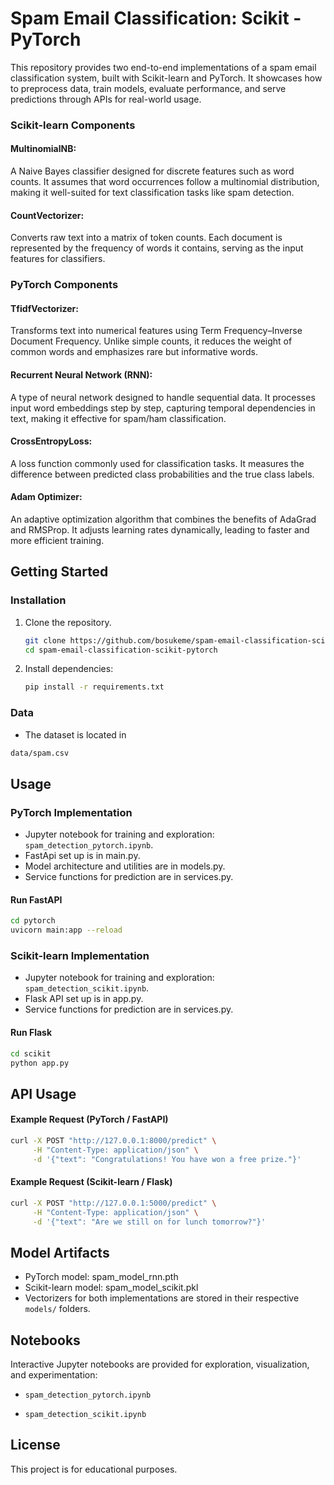 # Spam Email Classification: Scikit - PyTorch

This repository provides two end-to-end implementations of a spam email classification system, built with Scikit-learn and PyTorch. It showcases how to preprocess data, train models, evaluate performance, and serve predictions through APIs for real-world usage.

### Scikit-learn Components

#### MultinomialNB:

A Naive Bayes classifier designed for discrete features such as word counts. It assumes that word occurrences follow a multinomial distribution, making it well-suited for text classification tasks like spam detection.

#### CountVectorizer:

Converts raw text into a matrix of token counts. Each document is represented by the frequency of words it contains, serving as the input features for classifiers.

### PyTorch Components

#### TfidfVectorizer:

Transforms text into numerical features using Term Frequency–Inverse Document Frequency. Unlike simple counts, it reduces the weight of common words and emphasizes rare but informative words.

#### Recurrent Neural Network (RNN):

A type of neural network designed to handle sequential data. It processes input word embeddings step by step, capturing temporal dependencies in text, making it effective for spam/ham classification.

#### CrossEntropyLoss:

A loss function commonly used for classification tasks. It measures the difference between predicted class probabilities and the true class labels.

#### Adam Optimizer:

An adaptive optimization algorithm that combines the benefits of AdaGrad and RMSProp. It adjusts learning rates dynamically, leading to faster and more efficient training.

## Getting Started

### Installation

1. Clone the repository.
   ```sh
   git clone https://github.com/bosukeme/spam-email-classification-scikit-pytorch.git
   cd spam-email-classification-scikit-pytorch
   ```
2. Install dependencies:
   ```sh
   pip install -r requirements.txt
   ```

### Data

- The dataset is located in

```sh
data/spam.csv

```

## Usage

### PyTorch Implementation

- Jupyter notebook for training and exploration: `spam_detection_pytorch.ipynb`.
- FastApi set up is in main.py.
- Model architecture and utilities are in models.py.
- Service functions for prediction are in services.py.

#### Run FastAPI

```sh
cd pytorch
uvicorn main:app --reload
```

### Scikit-learn Implementation

- Jupyter notebook for training and exploration: `spam_detection_scikit.ipynb`.
- Flask API set up is in app.py.
- Service functions for prediction are in services.py.

#### Run Flask

```sh
cd scikit
python app.py
```

## API Usage

#### Example Request (PyTorch / FastAPI)

```sh
curl -X POST "http://127.0.0.1:8000/predict" \
     -H "Content-Type: application/json" \
     -d '{"text": "Congratulations! You have won a free prize."}'
```

#### Example Request (Scikit-learn / Flask)

```sh
curl -X POST "http://127.0.0.1:5000/predict" \
     -H "Content-Type: application/json" \
     -d '{"text": "Are we still on for lunch tomorrow?"}'

```

## Model Artifacts

- PyTorch model: spam_model_rnn.pth
- Scikit-learn model: spam_model_scikit.pkl
- Vectorizers for both implementations are stored in their respective `models/` folders.

## Notebooks

Interactive Jupyter notebooks are provided for exploration, visualization, and experimentation:

- `spam_detection_pytorch.ipynb`

- `spam_detection_scikit.ipynb`

## License

This project is for educational purposes.

